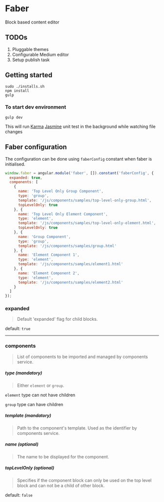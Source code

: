 Faber
=====

Block based content editor

## TODOs

1.	Pluggable themes
2.	Configurable Medium editor
3.	Setup publish task


## Getting started

```
sudo ./installs.sh
npm install
gulp
```

### To start dev environment

```
gulp dev
```

This will run [Karma](http://karma-runner.github.io/ "Karma") [Jasmine](http://jasmine.github.io/) unit test in the background while watching file changes


## Faber configuration

The configuration can be done using `faberConfig` constant when faber is initialised.

```javascript
window.faber = angular.module('faber', []).constant('faberConfig', {
  expanded: true,
  components: [
    {
      name: 'Top Level Only Group Component',
      type: 'group',
      template: '/js/components/samples/top-level-only-group.html',
      topLevelOnly: true
    }, {
      name: 'Top Level Only Element Component',
      type: 'element',
      template: '/js/components/samples/top-level-only-element.html',
      topLevelOnly: true
    }, {
      name: 'Group Component',
      type: 'group',
      template: '/js/components/samples/group.html'
    }, {
      name: 'Element Component 1',
      type: 'element',
      template: '/js/components/samples/element1.html'
    }, {
      name: 'Element Component 2',
      type: 'element',
      template: '/js/components/samples/element2.html'
    }
  ]
});

```
### expanded

> Default 'expanded' flag for child blocks.

default: `true`

---

### components

> List of components to be imported and managed by components service.

##### type (mandatory)

> Either `element` or `group`.

`element` type can not have children

`group` type can have children

##### template (mandatory)

> Path to the component's template. Used as the identifier by components service.


##### name (optional)

> The name to be displayed for the component.

##### topLevelOnly (optional)

> Specifies if the component block can only be used on the top level block and can not be a child of other block.

default: `false`
